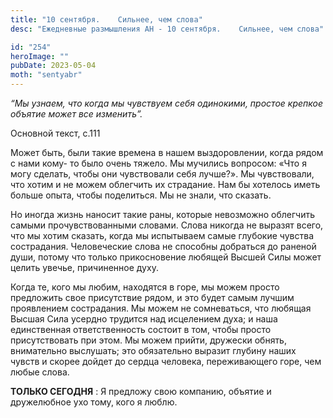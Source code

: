 ```yaml
---
title: "10 сентября.    Сильнее, чем слова"
desc: "Ежедневные размышления АН - 10 сентября.    Сильнее, чем слова"

id: "254"
heroImage: ""
pubDate: 2023-05-04
moth: "sentyabr"
---
```


_“Мы узнаем, что когда мы чувствуем себя одинокими, простое крепкое объятие
может все изменить”._

Основной текст, с.111

Может быть, были такие времена в нашем выздоровлении, когда рядом с нами кому-
то было очень тяжело. Мы мучились вопросом: «Что я могу сделать, чтобы они
чувствовали себя лучше?». Мы чувствовали, что хотим и не можем облегчить их
страдание. Нам бы хотелось иметь больше опыта, чтобы поделиться. Мы не знали,
что сказать.

Но иногда жизнь наносит такие раны, которые невозможно облегчить самыми
прочувствованными словами. Слова никогда не выразят всего, что мы хотим
сказать, когда мы испытываем самые глубокие чувства сострадания. Человеческие
слова не способны добраться до раненой души, потому что только прикосновение
любящей Высшей Силы может целить увечье, причиненное духу.

Когда те, кого мы любим, находятся в горе, мы можем просто предложить свое
присутствие рядом, и это будет самым лучшим проявлением сострадания. Мы можем
не сомневаться, что любящая Высшая Сила усердно трудится над исцелением духа;
и наша единственная ответственность состоит в том, чтобы просто присутствовать
при этом. Мы можем прийти, дружески обнять, внимательно выслушать; это
обязательно выразит глубину наших чувств и скорее дойдет до сердца человека,
переживающего горе, чем любые слова.

**ТОЛЬКО СЕГОДНЯ** : Я предложу свою компанию, объятие и дружелюбное ухо тому,
кого я люблю.
